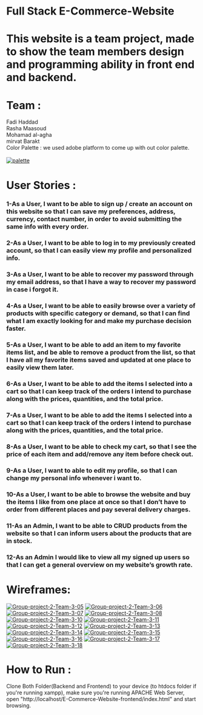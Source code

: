 # Full Stack E-Commerce-Website</br>
# This website is a team project, made to show the team members design and programming ability in front end and backend.<br>
# Team :</br>
Fadi Haddad</br>
Rasha Maasoud</br>
Mohamad al-agha</br>
mirvat Barakt</br>
Color Palette : we used adobe platform to come up with out color palette.</br></br>
<a href="https://ibb.co/j4vX1Bg"><img src="https://i.ibb.co/MND03WM/palette.png" alt="palette" border="0"></a>
# User Stories :</br>
### 1-As a User, I want to be able to sign up / create an account on this website so that I can save my preferences, address, currency, contact number, in order to avoid submitting the same info with every order.</br>
### 2-As a User, I want to be able to log in to my previously created account, so that I can easily view my profile and personalized info.<br>
### 3-As a User, I want to be able to recover my password through my email address, so that I have a way to recover my password in case i forgot it.</br>
### 4-As a User, I want to be able to easily browse over a variety of products with specific category  or demand, so that I can find what I am exactly looking for and make my purchase decision faster.</br>
### 5-As a User, I want to be able to add an item to my favorite items list, and be able to remove a product from the list, so that I have all my favorite items saved and updated at one place to easily view them later.</br>
### 6-As a User, I want to be able to add the items I selected into a cart so that I can keep track of the orders I intend to purchase along with the prices, quantities, and the total price.</br>
### 7-As a User, I want to be able to add the items I selected into a cart so that I can keep track of the orders I intend to purchase along with the prices, quantities, and the total price.</br>
### 8-As a User, I want to be able to check my cart, so that I see the price of each item and add/remove any item before check out.</br>
### 9-As a User, I want to able to edit my profile, so that I can change my personal info whenever i want to.</br>
### 10-As a User, I want to be able to browse the website and buy the items I like from one place at once so that I don’t have to order from different places and pay several delivery charges. </br>
### 11-As an Admin, I want to be able to CRUD products from the website so that I can inform users about the products that are in stock.</br>
### 12-As an Admin I would like to view all my signed up users so that I can get a general overview on my website’s growth rate.</br>


# Wireframes:
<a href="https://ibb.co/yVfcn7H"><img src="https://i.ibb.co/HXFfD35/Group-project-2-Team-3-05.jpg" alt="Group-project-2-Team-3-05" border="0"></a>
<a href="https://ibb.co/SJqXJpC"><img src="https://i.ibb.co/mSQCS7W/Group-project-2-Team-3-06.jpg" alt="Group-project-2-Team-3-06" border="0"></a>
<a href="https://ibb.co/XbZcYcz"><img src="https://i.ibb.co/DtD0r07/Group-project-2-Team-3-07.jpg" alt="Group-project-2-Team-3-07" border="0"></a>
<a href="https://ibb.co/6bjhtfs"><img src="https://i.ibb.co/CvRd9T0/Group-project-2-Team-3-08.jpg" alt="Group-project-2-Team-3-08" border="0"></a>
<a href="https://ibb.co/cNWbx1s"><img src="https://i.ibb.co/NL017sG/Group-project-2-Team-3-10.jpg" alt="Group-project-2-Team-3-10" border="0"></a>
<a href="https://ibb.co/Gt16d07"><img src="https://i.ibb.co/RBMFg92/Group-project-2-Team-3-11.jpg" alt="Group-project-2-Team-3-11" border="0"></a>
<a href="https://ibb.co/PtFkqLX"><img src="https://i.ibb.co/rvF9Dj8/Group-project-2-Team-3-12.jpg" alt="Group-project-2-Team-3-12" border="0"></a>
<a href="https://ibb.co/371wXfC"><img src="https://i.ibb.co/t4BSfZJ/Group-project-2-Team-3-13.jpg" alt="Group-project-2-Team-3-13" border="0"></a>
<a href="https://ibb.co/kXwCZQc"><img src="https://i.ibb.co/vkTn9Zz/Group-project-2-Team-3-14.jpg" alt="Group-project-2-Team-3-14" border="0"></a>
<a href="https://ibb.co/zsgT4xc"><img src="https://i.ibb.co/D4FHRWX/Group-project-2-Team-3-15.jpg" alt="Group-project-2-Team-3-15" border="0"></a>
<a href="https://ibb.co/3y2MZvh"><img src="https://i.ibb.co/xSWfTY5/Group-project-2-Team-3-16.jpg" alt="Group-project-2-Team-3-16" border="0"></a>
<a href="https://ibb.co/GnckXdz"><img src="https://i.ibb.co/VJ2DdLf/Group-project-2-Team-3-17.jpg" alt="Group-project-2-Team-3-17" border="0"></a>
<a href="https://ibb.co/8s9pz8c"><img src="https://i.ibb.co/sRqG53H/Group-project-2-Team-3-18.jpg" alt="Group-project-2-Team-3-18" border="0"></a>

# How to Run :</br>
Clone Both Folder(Backend and Frontend) to your device (to htdocs folder if you're running xampp), make sure you're running APACHE Web Server,
open "http://localhost/E-Commerce-Website-frontend/index.html" and start browsing.

